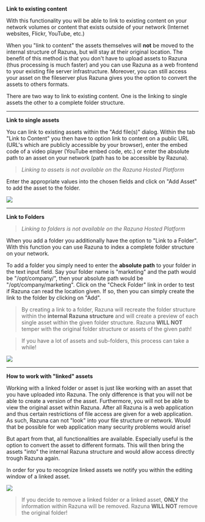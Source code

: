 **Link to existing content**

With this functionality you will be able to link to existing content on your network volumes or content that exists outside of your network (Internet websites, Flickr, YouTube, etc.)

When you "link to content" the assets themselves will **not** be moved to the internal structure of Razuna, but will stay at their original location. The benefit of this method is that you don't have to upload assets to Razuna (thus processing is much faster) and you can use Razuna as a web frontend to your existing file server infrastructure. Moreover, you can still access your asset on the fileserver plus Razuna gives you the option to convert the assets to others formats.

There are two way to link to existing content. One is the linking to single assets the other to a complete folder structure.

___

**Link to single assets**

You can link to existing assets within the "Add file(s)" dialog. Within the tab "Link to Content" you then have to option link to content on a public URL (URL's which are publicly accessible by your browser), enter the embed code of a video player (YouTube embed code, etc.) or enter the absolute path to an asset on your network (path has to be accessible by Razuna).

> *Linking to assets is not available on the Razuna Hosted Platform*

Enter the appropriate values into the chosen fields and click on "Add Asset" to add the asset to the folder.

![](/start/img/linktocontent.jpg)


___

**Link to Folders**

> *Linking to folders is not available on the Razuna Hosted Platform*

When you add a folder you additionally have the option to "Link to a Folder". With this function you can use Razuna to index a complete folder structure on your network.

To add a folder you simply need to enter the **absolute path** to your folder in the text input field. Say your folder name is "marketing" and the path would be "/opt/company/", then your absolute path would be "/opt/company/marketing". Click on the "Check Folder" link in order to test if Razuna can read the location given. If so, then you can simply create the link to the folder by clicking on "Add".

> By creating a link to a folder, Razuna will recreate the folder structure within the **internal Razuna structure** and will create a preview of each single asset within the given folder structure. Razuna **WILL NOT** temper with the original folder structure or assets of the given path! 

> If you have a lot of assets and sub-folders, this process can take a while!

![](/start/img/linktofolder.jpg)

___

**How to work with "linked" assets**

Working with a linked folder or asset is just like working with an asset that you have uploaded into Razuna. The only difference is that you will not be able to create a version of the asset. Furthermore, you will not be able to view the original asset within Razuna. After all Razuna is a web application and thus certain restrictions of file access are given for a web application. As such, Razuna can not "look" into your file structure or network. Would that be possible for web application many security problems would arise!

But apart from that, all functionalities are available. Especially useful is the option to convert the asset to different formats. This will then bring the assets "into" the internal Razuna structure and would allow access directly trough Razuna again.

In order for you to recognize linked assets we notify you within the editing window of a linked asset.

![](/start/img/linkedasset.jpg)

> If you decide to remove a linked folder or a linked asset, **ONLY** the information within Razuna will be removed. Razuna **WILL NOT** remove the original folder!